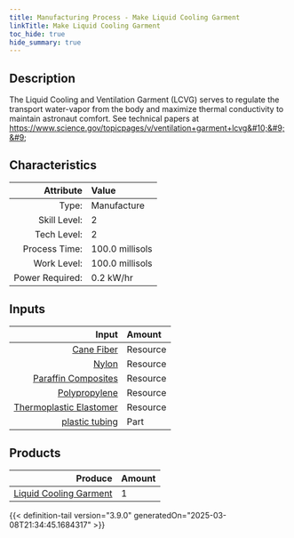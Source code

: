 ```yaml
---
title: Manufacturing Process - Make Liquid Cooling Garment
linkTitle: Make Liquid Cooling Garment
toc_hide: true
hide_summary: true
---
```

<!-- This is generated by the MarsSim HelpGenertor, do not edit. -->

## Description
 The Liquid Cooling and Ventilation Garment (LCVG) serves to regulate the transport &#10;&#9;&#9;&#9;water-vapor from the body and maximize thermal conductivity to maintain astronaut comfort.&#10;&#9;&#9;&#9;See technical papers at https://www.science.gov/topicpages/v/ventilation+garment+lcvg&#10;&#9;&#9;

## Characteristics

| Attribute      | Value |
|--------:|:------|
|Type:|Manufacture|
|Skill Level:|2|
|Tech Level:|2|
|Process Time:|100.0 millisols|
|Work Level:|100.0 millisols|
|Power Required:|0.2 kW/hr|

## Inputs

| Input      | Amount |
|--------:|:------|
|[Cane Fiber](/docs/definitions/resource/cane-fiber)|Resource|0.5 kg|
|[Nylon](/docs/definitions/resource/nylon)|Resource|0.2 kg|
|[Paraffin Composites](/docs/definitions/resource/paraffin-composites)|Resource|0.15 kg|
|[Polypropylene](/docs/definitions/resource/polypropylene)|Resource|0.1 kg|
|[Thermoplastic Elastomer](/docs/definitions/resource/thermoplastic-elastomer)|Resource|0.4 kg|
|[plastic tubing](/docs/definitions/part/plastic-tubing)|Part|3|

## Products


| Produce      | Amount |
|--------:|:------|
|[Liquid Cooling Garment](/docs/definitions/part/liquid-cooling-garment)|1|



{{< definition-tail version="3.9.0" generatedOn="2025-03-08T21:34:45.1684317" >}}



